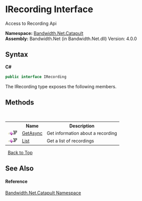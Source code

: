 ﻿# IRecording Interface
 

Access to Recording Api

**Namespace:**&nbsp;<a href ="N_Bandwidth_Net_Catapult.md">Bandwidth.Net.Catapult</a><br />**Assembly:**&nbsp;Bandwidth.Net (in Bandwidth.Net.dll) Version: 4.0.0

## Syntax

**C#**<br />
``` C#
public interface IRecording
```

The IRecording type exposes the following members.


## Methods
&nbsp;<table><tr><th></th><th>Name</th><th>Description</th></tr><tr><td>![Public method](media/pubmethod.gif "Public method")![Code example](media/CodeExample.png "Code example")</td><td><a href ="M_Bandwidth_Net_Catapult_IRecording_GetAsync.md">GetAsync</a></td><td>
Get information about a recording</td></tr><tr><td>![Public method](media/pubmethod.gif "Public method")![Code example](media/CodeExample.png "Code example")</td><td><a href ="M_Bandwidth_Net_Catapult_IRecording_List.md">List</a></td><td>
Get a list of recordings</td></tr></table>&nbsp;
<a href="#irecording-interface">Back to Top</a>

## See Also


#### Reference
<a href ="N_Bandwidth_Net_Catapult.md">Bandwidth.Net.Catapult Namespace</a><br />